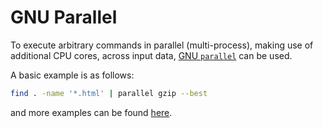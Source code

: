 # GNU Parallel

To execute arbitrary commands in parallel (multi-process), making use of additional CPU cores, across input data, [GNU `parallel`](https://www.gnu.org/software/parallel/) can be used.

A basic example is as follows:
```bash
find . -name '*.html' | parallel gzip --best
```
and more examples can be found [here](https://www.gnu.org/software/parallel/parallel_examples.html).